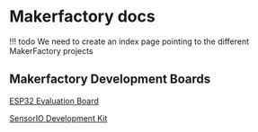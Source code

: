 # Makerfactory docs

!!! todo
	We need to create an index page pointing to the different MakerFactory projects

	

## Makerfactory Development Boards

[ESP32 Evaluation Board](/development-boards/esp32)

[SensorIO Development Kit](development-boards/sensorio)